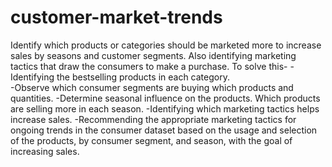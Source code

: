 # customer-market-trends
Identify which products or categories should be marketed more to increase sales by seasons and customer segments. Also identifying marketing tactics that draw the consumers to make a purchase. To solve this-
-Identifying the bestselling products in each category.  
-Observe which consumer segments are buying which products and quantities. 
-Determine seasonal influence on the products. Which products are selling more in each season. 
-Identifying which marketing tactics helps increase sales. 
-Recommending the appropriate marketing tactics for ongoing trends in the consumer dataset based on the usage and selection of the products, by consumer segment, and season, with the goal of increasing sales. 
